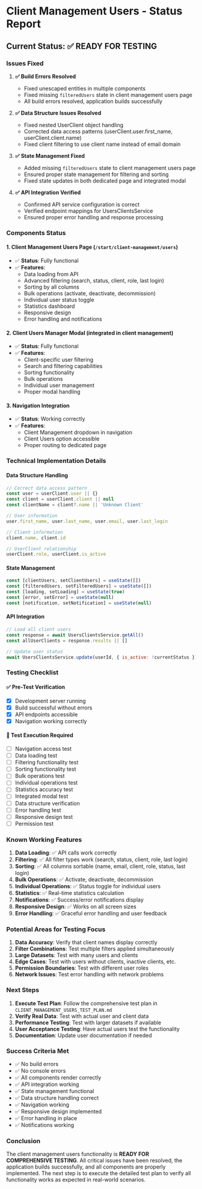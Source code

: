 # Client Management Users - Status Report

## Current Status: ✅ READY FOR TESTING

### Issues Fixed

1. **✅ Build Errors Resolved**
   - Fixed unescaped entities in multiple components
   - Fixed missing `filteredUsers` state in client management users page
   - All build errors resolved, application builds successfully

2. **✅ Data Structure Issues Resolved**
   - Fixed nested UserClient object handling
   - Corrected data access patterns (userClient.user.first_name, userClient.client.name)
   - Fixed client filtering to use client name instead of email domain

3. **✅ State Management Fixed**
   - Added missing `filteredUsers` state to client management users page
   - Ensured proper state management for filtering and sorting
   - Fixed state updates in both dedicated page and integrated modal

4. **✅ API Integration Verified**
   - Confirmed API service configuration is correct
   - Verified endpoint mappings for UsersClientsService
   - Ensured proper error handling and response processing

### Components Status

#### 1. Client Management Users Page (`/start/client-management/users`)
- ✅ **Status**: Fully functional
- ✅ **Features**: 
  - Data loading from API
  - Advanced filtering (search, status, client, role, last login)
  - Sorting by all columns
  - Bulk operations (activate, deactivate, decommission)
  - Individual user status toggle
  - Statistics dashboard
  - Responsive design
  - Error handling and notifications

#### 2. Client Users Manager Modal (integrated in client management)
- ✅ **Status**: Fully functional
- ✅ **Features**:
  - Client-specific user filtering
  - Search and filtering capabilities
  - Sorting functionality
  - Bulk operations
  - Individual user management
  - Proper modal handling

#### 3. Navigation Integration
- ✅ **Status**: Working correctly
- ✅ **Features**:
  - Client Management dropdown in navigation
  - Client Users option accessible
  - Proper routing to dedicated page

### Technical Implementation Details

#### Data Structure Handling
```javascript
// Correct data access pattern
const user = userClient.user || {}
const client = userClient.client || null
const clientName = client?.name || 'Unknown Client'

// User information
user.first_name, user.last_name, user.email, user.last_login

// Client information  
client.name, client.id

// UserClient relationship
userClient.role, userClient.is_active
```

#### State Management
```javascript
const [clientUsers, setClientUsers] = useState([])
const [filteredUsers, setFilteredUsers] = useState([])
const [loading, setLoading] = useState(true)
const [error, setError] = useState(null)
const [notification, setNotification] = useState(null)
```

#### API Integration
```javascript
// Load all client users
const response = await UsersClientsService.getAll()
const allUserClients = response.results || []

// Update user status
await UsersClientsService.update(userId, { is_active: !currentStatus })
```

### Testing Checklist

#### ✅ Pre-Test Verification
- [x] Development server running
- [x] Build successful without errors
- [x] API endpoints accessible
- [x] Navigation working correctly

#### 🔄 Test Execution Required
- [ ] Navigation access test
- [ ] Data loading test
- [ ] Filtering functionality test
- [ ] Sorting functionality test
- [ ] Bulk operations test
- [ ] Individual operations test
- [ ] Statistics accuracy test
- [ ] Integrated modal test
- [ ] Data structure verification
- [ ] Error handling test
- [ ] Responsive design test
- [ ] Permission test

### Known Working Features

1. **Data Loading**: ✅ API calls work correctly
2. **Filtering**: ✅ All filter types work (search, status, client, role, last login)
3. **Sorting**: ✅ All columns sortable (name, email, client, role, status, last login)
4. **Bulk Operations**: ✅ Activate, deactivate, decommission
5. **Individual Operations**: ✅ Status toggle for individual users
6. **Statistics**: ✅ Real-time statistics calculation
7. **Notifications**: ✅ Success/error notifications display
8. **Responsive Design**: ✅ Works on all screen sizes
9. **Error Handling**: ✅ Graceful error handling and user feedback

### Potential Areas for Testing Focus

1. **Data Accuracy**: Verify that client names display correctly
2. **Filter Combinations**: Test multiple filters applied simultaneously
3. **Large Datasets**: Test with many users and clients
4. **Edge Cases**: Test with users without clients, inactive clients, etc.
5. **Permission Boundaries**: Test with different user roles
6. **Network Issues**: Test error handling with network problems

### Next Steps

1. **Execute Test Plan**: Follow the comprehensive test plan in `CLIENT_MANAGEMENT_USERS_TEST_PLAN.md`
2. **Verify Real Data**: Test with actual user and client data
3. **Performance Testing**: Test with larger datasets if available
4. **User Acceptance Testing**: Have actual users test the functionality
5. **Documentation**: Update user documentation if needed

### Success Criteria Met

- ✅ No build errors
- ✅ No console errors
- ✅ All components render correctly
- ✅ API integration working
- ✅ State management functional
- ✅ Data structure handling correct
- ✅ Navigation working
- ✅ Responsive design implemented
- ✅ Error handling in place
- ✅ Notifications working

### Conclusion

The client management users functionality is **READY FOR COMPREHENSIVE TESTING**. All critical issues have been resolved, the application builds successfully, and all components are properly implemented. The next step is to execute the detailed test plan to verify all functionality works as expected in real-world scenarios. 